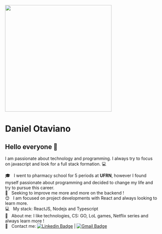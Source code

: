<img width="350px" align="center" src="https://camo.githubusercontent.com/40fd69681b4b459e5c7556314ec4e2f91e898d99/68747470733a2f2f69322e77702e636f6d2f616c6c68746163636573732e696e666f2f77702d636f6e74656e742f75706c6f6164732f323031382f30332f70726f6772616d6d696e672e6769663f6669743d313238312532433731362673736c3d31">


# Daniel Otaviano

## Hello everyone 👋
I am passionate about technology and programming.
I always try to focus on javascript and look for a full stack formation. :computer:

🎓 &nbsp; I went to pharmacy school for 5 periods at **UFRN**, however I found myself passionate about programming and decided to change my life and try to pursue this career.
 <br/> :purple_heart: &nbsp; Seeking to improve me more and more on the backend !
 <br/> :blush: &nbsp; I am focused on project developments with React and always looking to learn more.
 <br/> :computer: &nbsp; My stack: ReactJS, Nodejs and Typescript
 <br/> 💬  &nbsp; About me: I like technologies, CS: GO, LoL games, Netflix series and always learn more !
 <br/> :email: &nbsp; Contact me: [![Linkedin Badge](https://img.shields.io/badge/-danielotaviano-blue?style=flat-square&logo=Linkedin&logoColor=white&link=https://www.linkedin.com/in/daniel-otaviano-77b9a61b0/)](https://www.linkedin.com/in/daniel-otaviano-77b9a61b0/) 
| 
[![Gmail Badge](https://img.shields.io/badge/-danielpontes@ufrn.edu.br-c14438?style=flat-square&logo=Gmail&logoColor=white&link=mailto:danielpontes@ufrn.edu.br)](mailto:danielpontes@ufrn.edu.br)
